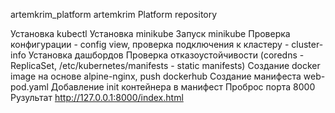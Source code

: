 artemkrim_platform
artemkrim Platform repository

Установка kubectl
Установка minikube
Запуск minikube
Проверка конфигурации - config view, проверка подключения к кластеру - cluster-info
Установка дашбордов
Проверка отказоустойчивости (coredns - ReplicaSet, /etc/kubernetes/manifests - static manifests)
Создание docker image на основе alpine-nginx, push dockerhub
Создание манифеста web-pod.yaml
Добавление init контейнера в манифест
Проброс порта 8000 
Рузультат http://127.0.0.1:8000/index.html

